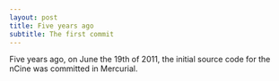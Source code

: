 ```yaml
---
layout: post
title: Five years ago
subtitle: The first commit
---
```


Five years ago, on June the 19th of 2011, the initial source code for the nCine was committed in Mercurial.
